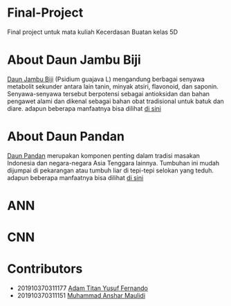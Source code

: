 # Final-Project
Final project untuk mata kuliah Kecerdasan Buatan kelas 5D


# About Daun Jambu Biji
[Daun Jambu Biji](https://www.google.com/search?q=daun+jambu+biji+adalah&sxsrf=AOaemvLuT0yJeDIg9qVMs1dnvrBZkTi0sg:1634790808413&source=lnms&tbm=isch&sa=X&ved=2ahUKEwjxg6ur1trzAhUUfH0KHVNtBZAQ_AUoAnoECAEQBA&biw=1366&bih=663&dpr=1) (Psidium guajava L) mengandung berbagai senyawa metabolit sekunder antara lain tanin, minyak atsiri, flavonoid, dan saponin. Senyawa-senyawa tersebut berpotensi sebagai antioksidan dan bahan pengawet alami dan dikenal sebagai bahan obat tradisional untuk batuk dan diare. adapun beberapa manfaatnya bisa dilihat [di sini](https://artikel.rumah123.com/12-manfaat-daun-jambu-biji-bisa-untuk-perawatan-wajah-dan-rambut-80606)

# About Daun Pandan
[Daun Pandan](https://www.google.com/search?q=daun+pandan&tbm=isch&ved=2ahUKEwj-yZa119rzAhXkjtgFHT7PBpsQ2-cCegQIABAA&oq=daun+pandan&gs_lcp=CgNpbWcQAzIICAAQgAQQsQMyBQgAEIAEMgUIABCABDIFCAAQgAQyBQgAEIAEMgUIABCABDIFCAAQgAQyBQgAEIAEMgUIABCABDIFCAAQgAQ6BwgjEO8DECc6BAgAEBg6CwgAEIAEELEDEIMBUMqHAViqiwFgzI0BaABwAHgBgAHjAYgBogWSAQU2LjAuMZgBAKABAaoBC2d3cy13aXotaW1nwAEB&sclient=img&ei=ue5wYb6JHeSd4t4Pvp6b2Ak&bih=663&biw=1366) merupakan komponen penting dalam tradisi masakan Indonesia dan negara-negara Asia Tenggara lainnya. Tumbuhan ini mudah dijumpai di pekarangan atau tumbuh liar di tepi-tepi selokan yang teduh. adapun beberapa manfaatnya bisa dilihat [di sini](https://www.dream.co.id/fresh/22-manfaat-daun-pandan-untuk-kesehatan-tubuh-tak-perlu-diragukan-lagi-191011f.html)

# ANN

# CNN

# Contributors
* 201910370311177  [Adam Titan Yusuf Fernando](https://github.com/2019-177-Adam)
* 201910370311151  [Muhammad Anshar Maulidi](https://github.com/Ansar23-x)
